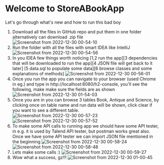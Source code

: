 # Welcome to StoreABookApp

Let's go through what's new and how to run this bad boy
1) Download all the files in GitHub repo and put them in one folder alternatively can download .zip file
![Screenshot from 2022-12-30 00-54-10](https://user-images.githubusercontent.com/67054199/210021370-7ca945b1-b1ef-4998-a97b-3b3e812ba71e.png)
2) Run the folder with all the files with smart IDEA like IntelliJ
![Screenshot from 2022-12-30 00-54-56](https://user-images.githubusercontent.com/67054199/210021411-f7fb87a3-728c-44bd-b8a6-db2aa63d6e3c.png)
3) In you IDEA few things worth noticing [1,2 run the app][3 dependencies that will be downloaded to run the app][4 JSON file will get back to it later]
[5 data.sql to populate some data][6 browse classes and some explanations of methods]
![Screenshot from 2022-12-30 00-56-01](https://user-images.githubusercontent.com/67054199/210022005-162c0eef-f45e-42c1-abe9-28602ac0ace0.png)
4) Once you run the app you can navigate to your browser (used Chrome in eg.) and type in http://localhost:8080/h2-console, you'll see the following, make make sure the fields are as shown 
![Screenshot from 2022-12-30 01-54-03](https://user-images.githubusercontent.com/67054199/210022129-59bd503c-1308-4b45-b7dc-649b9b1d3b2e.png)
5) Once you are in you can browse 3 tables Book, Antique and Science, by clicking once on table name and run data will be shown, click clear if you want to see a different table.
![Screenshot from 2022-12-30 00-57-23](https://user-images.githubusercontent.com/67054199/210022264-473652b1-b145-49e1-96ea-741b65abf1c6.png)
![Screenshot from 2022-12-30 00-57-52](https://user-images.githubusercontent.com/67054199/210022307-f15f74f1-8ddf-4665-8e16-483ae956c457.png)
6) To make some API calls to running app we should have some API tester, in e.g. it is used by Talend API tester, but postman works great also. Once we have some API tester we can import JSON file mentioned in the beginning 
![Screenshot from 2022-12-30 00-58-24](https://user-images.githubusercontent.com/67054199/210022417-c390c0f0-38da-41c7-be84-45438af9f9ae.png)
![Screenshot from 2022-12-30 00-58-48](https://user-images.githubusercontent.com/67054199/210022425-d1754949-438c-4dbe-9434-d98047ba967d.png)
7) Lets make some calls :) 
![Screenshot from 2022-12-30 00-59-27](https://user-images.githubusercontent.com/67054199/210022480-85e7c4b6-9a05-429e-86d4-4d921fc38270.png)
8) Wow what a success, gz!!!
![Screenshot from 2022-12-30 01-00-45](https://user-images.githubusercontent.com/67054199/210022500-a88f5ee5-8531-46c7-817f-4a701a6059d5.png)
